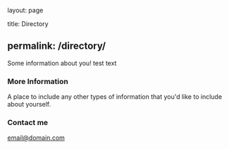 layout: page

title: Directory

permalink: /directory/
---

Some information about you!
test text
### More Information

A place to include any other types of information that you'd like to include about yourself.

### Contact me

[email@domain.com](mailto:email@domain.com)
